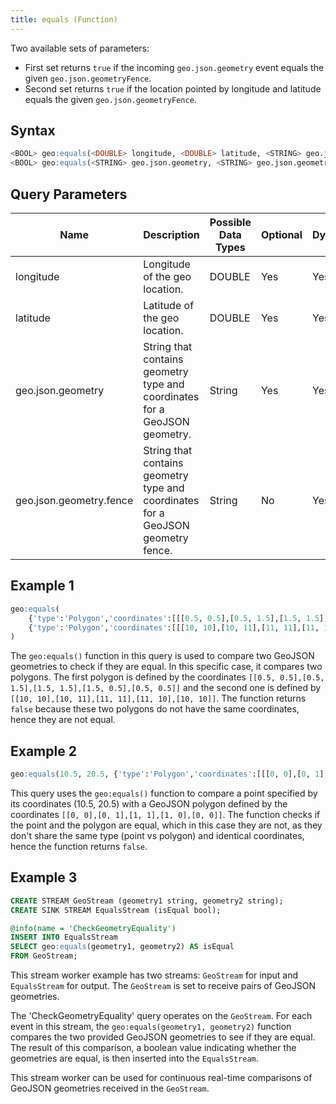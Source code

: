 ```yaml
---
title: equals (Function)
---
```


Two available sets of parameters:

- First set returns `true` if the incoming `geo.json.geometry` event equals the given `geo.json.geometryFence`.
- Second set returns `true` if the location pointed by longitude and latitude equals the given `geo.json.geometryFence`.

## Syntax

```sql
<BOOL> geo:equals(<DOUBLE> longitude, <DOUBLE> latitude, <STRING> geo.json.geometry.fence)
<BOOL> geo:equals(<STRING> geo.json.geometry, <STRING> geo.json.geometry.fence)
```

## Query Parameters

| Name              | Description                   | Possible Data Types | Optional | Dynamic |
|-------------------|-------------------------------|---------------------|----------|---------|
| longitude 	              | Longitude of the geo location.         | DOUBLE       | Yes       | Yes     |
| latitude | Latitude of the geo location.                  | DOUBLE              | Yes      | Yes     |
| geo.json.geometry          | String that contains geometry type and coordinates for a GeoJSON geometry. | String                | Yes      | Yes     |
| geo.json.geometry.fence         | String that contains geometry type and coordinates for a GeoJSON geometry fence. | String                | No      | Yes     |

## Example 1

```sql
geo:equals( 
    {'type':'Polygon','coordinates':[[[0.5, 0.5],[0.5, 1.5],[1.5, 1.5],[1.5, 0.5],[0.5, 0.5]]]} , 
    {'type':'Polygon','coordinates':[[[10, 10],[10, 11],[11, 11],[11, 10],[10, 10]]]}
)
```

The `geo:equals()` function in this query is used to compare two GeoJSON geometries to check if they are equal. In this specific case, it compares two polygons. The first polygon is defined by the coordinates `[[0.5, 0.5],[0.5, 1.5],[1.5, 1.5],[1.5, 0.5],[0.5, 0.5]]` and the second one is defined by `[[10, 10],[10, 11],[11, 11],[11, 10],[10, 10]]`. The function returns `false` because these two polygons do not have the same coordinates, hence they are not equal.

## Example 2

```sql
geo:equals(10.5, 20.5, {'type':'Polygon','coordinates':[[[0, 0],[0, 1],[1, 1],[1, 0],[0, 0]]]})
```

This query uses the `geo:equals()` function to compare a point specified by its coordinates (10.5, 20.5) with a GeoJSON polygon defined by the coordinates `[[0, 0],[0, 1],[1, 1],[1, 0],[0, 0]]`. The function checks if the point and the polygon are equal, which in this case they are not, as they don't share the same type (point vs polygon) and identical coordinates, hence the function returns `false`.

## Example 3

```sql
CREATE STREAM GeoStream (geometry1 string, geometry2 string);
CREATE SINK STREAM EqualsStream (isEqual bool);

@info(name = 'CheckGeometryEquality')
INSERT INTO EqualsStream
SELECT geo:equals(geometry1, geometry2) AS isEqual
FROM GeoStream;
```

This stream worker example has two streams: `GeoStream` for input and `EqualsStream` for output. The `GeoStream` is set to receive pairs of GeoJSON geometries.

The 'CheckGeometryEquality' query operates on the `GeoStream`. For each event in this stream, the `geo:equals(geometry1, geometry2)` function compares the two provided GeoJSON geometries to see if they are equal. The result of this comparison, a boolean value indicating whether the geometries are equal, is then inserted into the `EqualsStream`.

This stream worker can be used for continuous real-time comparisons of GeoJSON geometries received in the `GeoStream`.
